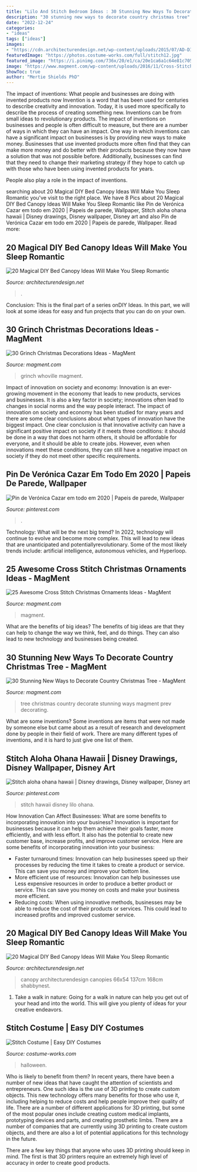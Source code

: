 ```yaml
---
title: "Lilo And Stitch Bedroom Ideas : 30 Stunning New Ways To Decorate Country Christmas Tree"
description: "30 stunning new ways to decorate country christmas tree"
date: "2022-12-24"
categories:
- "ideas"
tags: ["ideas"]
images:
- "https://cdn.architecturendesign.net/wp-content/uploads/2015/07/AD-DIY-Bed-Canopy-11.jpg"
featuredImage: "https://photos.costume-works.com/full/stitch12.jpg"
featured_image: "https://i.pinimg.com/736x/20/e1/ca/20e1ca6a1c64e81c70571d84def660f1--disney-stitch-lilo-and-stitch.jpg"
image: "https://www.magment.com/wp-content/uploads/2016/11/Cross-Stitch-Finishing-Christmas-Ornaments.jpg"
ShowToc: true
author: "Mertie Shields PhD"
---
```



The impact of inventions: What people and businesses are doing with invented products now
Invention is a word that has been used for centuries to describe creativity and innovation. Today, it is used more specifically to describe the process of creating something new. Inventions can be from small ideas to revolutionary products. The impact of inventions on businesses and people is often difficult to measure, but there are a number of ways in which they can have an impact. 
One way in which inventions can have a significant impact on businesses is by providing new ways to make money. Businesses that use invented products more often find that they can make more money and do better with their products because they now have a solution that was not possible before. Additionally, businesses can find that they need to change their marketing strategy if they hope to catch up with those who have been using invented products for years. 

People also play a role in the impact of inventions.

	

		
searching about 20 Magical DIY Bed Canopy Ideas Will Make You Sleep Romantic you've visit to the right place. We have 8 Pics about 20 Magical DIY Bed Canopy Ideas Will Make You Sleep Romantic like Pin de Verónica Cazar em todo em 2020 | Papeis de parede, Wallpaper, Stitch aloha ohana hawaii | Disney drawings, Disney wallpaper, Disney art and also Pin de Verónica Cazar em todo em 2020 | Papeis de parede, Wallpaper. Read more:
		
    
## 20 Magical DIY Bed Canopy Ideas Will Make You Sleep Romantic

<img loading=lazy src="https://cdn.architecturendesign.net/wp-content/uploads/2015/07/AD-DIY-Bed-Canopy-11.jpg" onerror="this.onerror=null;this.src='https://tse3.mm.bing.net/th?id=OIP.FZB2nXjLbgdkWaOOh5AVIAHaLG&amp;pid=15.1';" alt="20 Magical DIY Bed Canopy Ideas Will Make You Sleep Romantic">

_Source: architecturendesign.net_

>. 

	

Conclusion:
This is the final part of a series onDIY Ideas. In this part, we will look at some ideas for easy and fun projects that you can do on your own.

    
## 30 Grinch Christmas Decorations Ideas - MagMent

<img loading=lazy src="https://www.magment.com/wp-content/uploads/2016/09/The-Grinchs-Holiday-Workshop.jpg" onerror="this.onerror=null;this.src='https://tse4.mm.bing.net/th?id=OIP.FfkHKXw5X-fkuYtyXMbWHgHaFf&amp;pid=15.1';" alt="30 Grinch Christmas Decorations Ideas - MagMent">

_Source: magment.com_

>grinch whoville magment. 

	

Impact of innovation on society and economy:
Innovation is an ever-growing movement in the economy that leads to new products, services and businesses. It is also a key factor in society; innovations often lead to changes in social norms and the way people interact. The impact of innovation on society and economy has been studied for many years and there are some clear conclusions about what types of innovation have the biggest impact. 
One clear conclusion is that innovative activity can have a significant positive impact on society if it meets three conditions: it should be done in a way that does not harm others, it should be affordable for everyone, and it should be able to create jobs. However, even when innovations meet these conditions, they can still have a negative impact on society if they do not meet other specific requirements.

    
## Pin De Verónica Cazar Em Todo Em 2020 | Papeis De Parede, Wallpaper

<img loading=lazy src="https://i.pinimg.com/736x/3f/07/9d/3f079d92d9ff3c35e323b8ff97c45338.jpg" onerror="this.onerror=null;this.src='https://tse3.mm.bing.net/th?id=OIP.LLJ8kYKmTa5NkOWfAAysVgHaNK&amp;pid=15.1';" alt="Pin de Verónica Cazar em todo em 2020 | Papeis de parede, Wallpaper">

_Source: pinterest.com_

>. 

	

Technology: What will be the next big trend?
In 2022, technology will continue to evolve and become more complex. This will lead to new ideas that are unanticipated and potentiallyrevolutionary. Some of the most likely trends include: artificial intelligence, autonomous vehicles, and Hyperloop.

    
## 25 Awesome Cross Stitch Christmas Ornaments Ideas - MagMent

<img loading=lazy src="https://www.magment.com/wp-content/uploads/2016/11/Cross-Stitch-Finishing-Christmas-Ornaments.jpg" onerror="this.onerror=null;this.src='https://tse2.mm.bing.net/th?id=OIP.nGHm6QSmHpoSvS3tOo1HagHaJ6&amp;pid=15.1';" alt="25 Awesome Cross Stitch Christmas Ornaments Ideas - MagMent">

_Source: magment.com_

>magment. 

	

What are the benefits of big ideas?
The benefits of big ideas are that they can help to change the way we think, feel, and do things. They can also lead to new technology and businesses being created.

    
## 30 Stunning New Ways To Decorate Country Christmas Tree - MagMent

<img loading=lazy src="https://www.magment.com/wp-content/uploads/2016/10/Christmas-Tree-Decorating-Ideas-9.jpg" onerror="this.onerror=null;this.src='https://tse4.mm.bing.net/th?id=OIP.r-56bbDyA3Y3RSe5fTlicgHaJ4&amp;pid=15.1';" alt="30 Stunning New Ways to Decorate Country Christmas Tree - MagMent">

_Source: magment.com_

>tree christmas country decorate stunning ways magment prev decorating. 

	

What are some inventions?
Some inventions are items that were not made by someone else but came about as a result of research and development done by people in their field of work. There are many different types of inventions, and it is hard to just give one list of them.

    
## Stitch Aloha Ohana Hawaii | Disney Drawings, Disney Wallpaper, Disney Art

<img loading=lazy src="https://i.pinimg.com/736x/20/e1/ca/20e1ca6a1c64e81c70571d84def660f1--disney-stitch-lilo-and-stitch.jpg" onerror="this.onerror=null;this.src='https://tse3.mm.bing.net/th?id=OIP.wKZSh0uj1QE2bjzfwLMWqwAAAA&amp;pid=15.1';" alt="Stitch aloha ohana hawaii | Disney drawings, Disney wallpaper, Disney art">

_Source: pinterest.com_

>stitch hawaii disney lilo ohana. 

	

How Innovation Can Affect Businesses: What are some benefits to incorporating innovation into your business?
Innovation is important for businesses because it can help them achieve their goals faster, more efficiently, and with less effort. It also has the potential to create new customer base, increase profits, and improve customer service. Here are some benefits of incorporating innovation into your business: 
- Faster turnaround times: Innovation can help businesses speed up their processes by reducing the time it takes to create a product or service. This can save you money and improve your bottom line. 
- More efficient use of resources: Innovation can help businesses use Less expensive resources in order to produce a better product or service. This can save you money on costs and make your business more efficient. 
- Reducing costs: When using innovative methods, businesses may be able to reduce the cost of their products or services. This could lead to increased profits and improved customer service.

    
## 20 Magical DIY Bed Canopy Ideas Will Make You Sleep Romantic

<img loading=lazy src="https://cdn.architecturendesign.net/wp-content/uploads/2015/07/AD-DIY-Bed-Canopy-13.jpg" onerror="this.onerror=null;this.src='https://tse3.mm.bing.net/th?id=OIP.0zYA2rPhrQMR70Ooj5WczwHaJ4&amp;pid=15.1';" alt="20 Magical DIY Bed Canopy Ideas Will Make You Sleep Romantic">

_Source: architecturendesign.net_

>canopy architecturendesign canopies 66x54 137cm 168cm shabbynest. 

	

1) Take a walk in nature: Going for a walk in nature can help you get out of your head and into the world. This will give you plenty of ideas for your creative endeavors.

    
## Stitch Costume | Easy DIY Costumes

<img loading=lazy src="https://photos.costume-works.com/full/stitch12.jpg" onerror="this.onerror=null;this.src='https://tse2.mm.bing.net/th?id=OIP.uVX3SkBh1t4c2tvifWZYVwHaKA&amp;pid=15.1';" alt="Stitch Costume | Easy DIY Costumes">

_Source: costume-works.com_

>halloween. 

	

Who is likely to benefit from them?
In recent years, there have been a number of new ideas that have caught the attention of scientists and entrepreneurs. One such idea is the use of 3D printing to create custom objects. This new technology offers many benefits for those who use it, including helping to reduce costs and help people improve their quality of life.
There are a number of different applications for 3D printing, but some of the most popular ones include creating custom medical implants, prototyping devices and parts, and creating prosthetic limbs. There are a number of companies that are currently using 3D printing to create custom objects, and there are also a lot of potential applications for this technology in the future.

There are a few key things that anyone who uses 3D printing should keep in mind. The first is that 3D printers require an extremely high level of accuracy in order to create good products.

